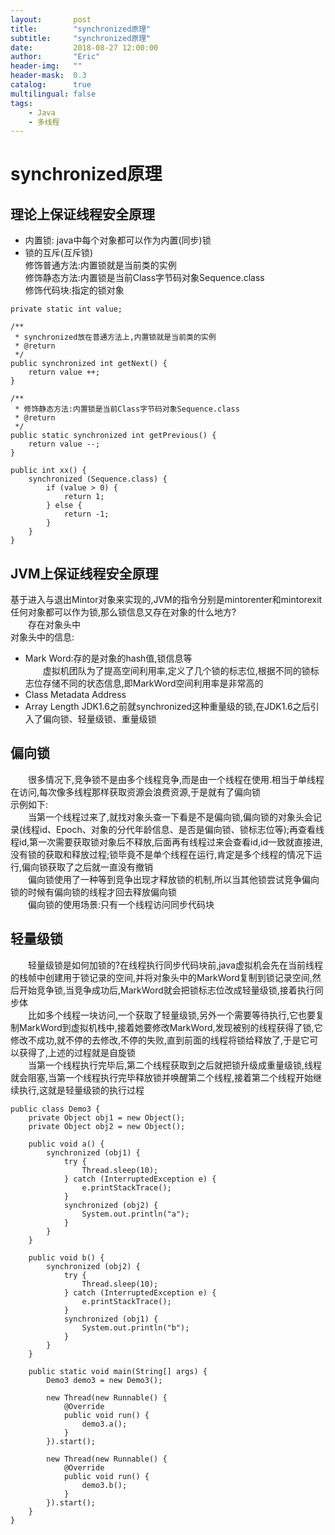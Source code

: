 ```yaml
---
layout:       post
title:        "synchronized原理"
subtitle:     "synchronized原理"
date:         2018-08-27 12:00:00
author:       "Eric"
header-img:   ""
header-mask:  0.3
catalog:      true
multilingual: false
tags:
    - Java
    - 多线程
---
```

# synchronized原理 #
## 理论上保证线程安全原理
* 内置锁: java中每个对象都可以作为内置(同步)锁
* 锁的互斥(互斥锁)  
修饰普通方法:内置锁就是当前类的实例  
修饰静态方法:内置锁是当前Class字节码对象Sequence.class  
修饰代码块:指定的锁对象  

```  
private static int value;

/**
 * synchronized放在普通方法上,内置锁就是当前类的实例
 * @return
 */
public synchronized int getNext() {
    return value ++;
}

/**
 * 修饰静态方法:内置锁是当前Class字节码对象Sequence.class
 * @return
 */
public static synchronized int getPrevious() {
    return value --;
}

public int xx() {
    synchronized (Sequence.class) {
        if (value > 0) {
            return 1;
        } else {
            return -1;
        }
    }
}
```

## JVM上保证线程安全原理
基于进入与退出Mintor对象来实现的,JVM的指令分别是mintorenter和mintorexit  
任何对象都可以作为锁,那么锁信息又存在对象的什么地方?  
&emsp;&emsp;存在对象头中  
对象头中的信息:  
* Mark Word:存的是对象的hash值,锁信息等  
&emsp;&emsp;虚拟机团队为了提高空间利用率,定义了几个锁的标志位,根据不同的锁标志位存储不同的状态信息,即MarkWord空间利用率是非常高的
* Class Metadata Address
* Array Length
JDK1.6之前就synchronized这种重量级的锁,在JDK1.6之后引入了偏向锁、轻量级锁、重量级锁

## 偏向锁
&emsp;&emsp;很多情况下,竞争锁不是由多个线程竞争,而是由一个线程在使用.相当于单线程在访问,每次像多线程那样获取资源会浪费资源,于是就有了偏向锁  
示例如下:  
&emsp;&emsp;当第一个线程过来了,就找对象头查一下看是不是偏向锁,偏向锁的对象头会记录(线程id、Epoch、对象的分代年龄信息、是否是偏向锁、锁标志位等);再查看线程id,第一次需要获取锁对象后不释放,后面再有线程过来会查看id,id一致就直接进,没有锁的获取和释放过程;锁毕竟不是单个线程在运行,肯定是多个线程的情况下运行,偏向锁获取了之后就一直没有撤销  
&emsp;&emsp;偏向锁使用了一种等到竞争出现才释放锁的机制,所以当其他锁尝试竞争偏向锁的时候有偏向锁的线程才回去释放偏向锁  
&emsp;&emsp;偏向锁的使用场景:只有一个线程访问同步代码块  

## 轻量级锁
&emsp;&emsp;轻量级锁是如何加锁的?在线程执行同步代码块前,java虚拟机会先在当前线程的栈帧中创建用于锁记录的空间,并将对象头中的MarkWord复制到锁记录空间,然后开始竞争锁,当竞争成功后,MarkWord就会把锁标志位改成轻量级锁,接着执行同步体  
&emsp;&emsp;比如多个线程一块访问,一个获取了轻量级锁,另外一个需要等待执行,它也要复制MarkWord到虚拟机栈中,接着她要修改MarkWord,发现被别的线程获得了锁,它修改不成功,就不停的去修改,不停的失败,直到前面的线程将锁给释放了,于是它可以获得了,上述的过程就是自旋锁  
&emsp;&emsp;当第一个线程执行完毕后,第二个线程获取到之后就把锁升级成重量级锁,线程就会阻塞,当第一个线程执行完毕释放锁并唤醒第二个线程,接着第二个线程开始继续执行,这就是轻量级锁的执行过程  
```
public class Demo3 {
    private Object obj1 = new Object();
    private Object obj2 = new Object();

    public void a() {
        synchronized (obj1) {
            try {
                Thread.sleep(10);
            } catch (InterruptedException e) {
                e.printStackTrace();
            }
            synchronized (obj2) {
                System.out.println("a");
            }
        }
    }

    public void b() {
        synchronized (obj2) {
            try {
                Thread.sleep(10);
            } catch (InterruptedException e) {
                e.printStackTrace();
            }
            synchronized (obj1) {
                System.out.println("b");
            }
        }
    }

    public static void main(String[] args) {
        Demo3 demo3 = new Demo3();

        new Thread(new Runnable() {
            @Override
            public void run() {
                demo3.a();
            }
        }).start();

        new Thread(new Runnable() {
            @Override
            public void run() {
                demo3.b();
            }
        }).start();
    }
}
```

